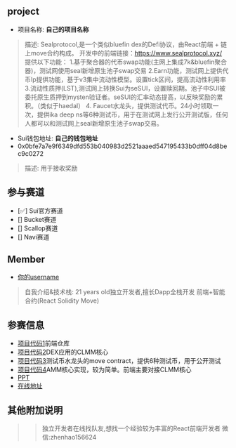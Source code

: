 ## project
- 项目名称: **自己的项目名称**
> 描述: Sealprotocol,是一个类似bluefin dex的Defi协议，由React前端 + 链上move合约构成。
> 开发中的前端链接：https://www.sealprotocol.xyz/
> 提供以下功能：
> 1.基于聚合器的代币swap功能(主网上集成7k&bluefin聚合器)，测试网使用seal新增原生池子swap交易
> 2.Earn功能，测试网上提供代币lp提供功能，基于v3集中流动性模型。设置tick区间，提高流动性利用率
> 3.流动性质押(LST),测试网上转换Sui为seSUI，设置赎回期。池子中SUI被委托原生质押到mysten验证者。seSUI的汇率动态提高，以反映奖励的累积。（类似于haedal）
> 4. Faucet水龙头，提供测试代币。24小时领取一次，提供ika deep ns等6种测试币，用于在测试网上发行公开测试版，任何人都可以和测试网上seal新增原生池子swap交易。
>
> 
- Sui钱包地址: **自己的钱包地址**
- 0x0bfe7a7e9f6349dfd553b040983d2521aaaed547195433b0dff04d8bec9c0272
> 描述: 用于接收奖励

## 参与赛道
- [✅] Sui官方赛道
- [] Bucket赛道
- [] Scallop赛道
- [] Navi赛道

## Member
- [你的username](https://github.com/sealprotocol?tab=repositories)
> 自我介绍&技术栈: 
> 21 years old独立开发者,擅长Dapp全栈开发
> 前端+智能合约(React Solidity Move)

## 参赛信息
- [项目代码1](https://github.com/sealprotocol/Front-end)前端仓库
- [项目代码2](https://github.com/sealprotocol/CLMM-CORE)DEX应用的CLMM核心
- [项目代码3](https://github.com/sealprotocol/faucet)测试币水龙头的move contract，提供6种测试币，用于公开测试
- [项目代码4](https://github.com/sealprotocol/AMM-Seal)AMM核心实现，较为简单。前端主要对接CLMM核心
- [PPT]()
- [在线地址](https://www.sealprotocol.xyz/)

## 其他附加说明
>> 独立开发者在线找队友,想找一个经验较为丰富的React前端开发者
   微信:zhenhao156624
